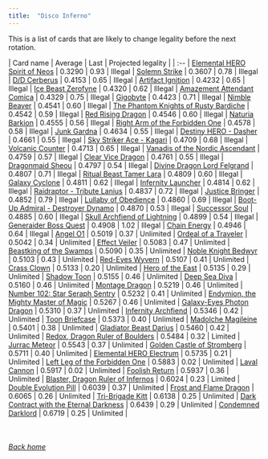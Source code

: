 ```yaml
---
title:  "Disco Inferno"
---
```


This is a list of cards that are likely to change legality before the next rotation.

| Card name | Average | Last | Projected legality |
| :-- |
[Elemental HERO Spirit of Neos](https://db.ygoprodeck.com/card/?search=Elemental%20HERO%20Spirit%20of%20Neos) | 0.3290 | 0.93 | Illegal |
[Solemn Strike](https://db.ygoprodeck.com/card/?search=Solemn%20Strike) | 0.3607 | 0.78 | Illegal |
[D/D Cerberus](https://db.ygoprodeck.com/card/?search=D/D%20Cerberus) | 0.4153 | 0.65 | Illegal |
[Artifact Ignition](https://db.ygoprodeck.com/card/?search=Artifact%20Ignition) | 0.4232 | 0.65 | Illegal |
[Ice Beast Zerofyne](https://db.ygoprodeck.com/card/?search=Ice%20Beast%20Zerofyne) | 0.4320 | 0.62 | Illegal |
[Amazement Attendant Comica](https://db.ygoprodeck.com/card/?search=Amazement%20Attendant%20Comica) | 0.4329 | 0.75 | Illegal |
[Gigobyte](https://db.ygoprodeck.com/card/?search=Gigobyte) | 0.4423 | 0.71 | Illegal |
[Nimble Beaver](https://db.ygoprodeck.com/card/?search=Nimble%20Beaver) | 0.4541 | 0.60 | Illegal |
[The Phantom Knights of Rusty Bardiche](https://db.ygoprodeck.com/card/?search=The%20Phantom%20Knights%20of%20Rusty%20Bardiche) | 0.4542 | 0.59 | Illegal |
[Red Rising Dragon](https://db.ygoprodeck.com/card/?search=Red%20Rising%20Dragon) | 0.4546 | 0.60 | Illegal |
[Naturia Barkion](https://db.ygoprodeck.com/card/?search=Naturia%20Barkion) | 0.4555 | 0.56 | Illegal |
[Right Arm of the Forbidden One](https://db.ygoprodeck.com/card/?search=Right%20Arm%20of%20the%20Forbidden%20One) | 0.4578 | 0.58 | Illegal |
[Junk Gardna](https://db.ygoprodeck.com/card/?search=Junk%20Gardna) | 0.4634 | 0.55 | Illegal |
[Destiny HERO - Dasher](https://db.ygoprodeck.com/card/?search=Destiny%20HERO%20-%20Dasher) | 0.4661 | 0.55 | Illegal |
[Sky Striker Ace - Kagari](https://db.ygoprodeck.com/card/?search=Sky%20Striker%20Ace%20-%20Kagari) | 0.4709 | 0.68 | Illegal |
[Volcanic Counter](https://db.ygoprodeck.com/card/?search=Volcanic%20Counter) | 0.4713 | 0.65 | Illegal |
[Vanadis of the Nordic Ascendant](https://db.ygoprodeck.com/card/?search=Vanadis%20of%20the%20Nordic%20Ascendant) | 0.4759 | 0.57 | Illegal |
[Clear Vice Dragon](https://db.ygoprodeck.com/card/?search=Clear%20Vice%20Dragon) | 0.4761 | 0.55 | Illegal |
[Dragonmaid Sheou](https://db.ygoprodeck.com/card/?search=Dragonmaid%20Sheou) | 0.4797 | 0.54 | Illegal |
[Divine Dragon Lord Felgrand](https://db.ygoprodeck.com/card/?search=Divine%20Dragon%20Lord%20Felgrand) | 0.4807 | 0.71 | Illegal |
[Ritual Beast Tamer Lara](https://db.ygoprodeck.com/card/?search=Ritual%20Beast%20Tamer%20Lara) | 0.4809 | 0.60 | Illegal |
[Galaxy Cyclone](https://db.ygoprodeck.com/card/?search=Galaxy%20Cyclone) | 0.4811 | 0.62 | Illegal |
[Infernity Launcher](https://db.ygoprodeck.com/card/?search=Infernity%20Launcher) | 0.4814 | 0.62 | Illegal |
[Raidraptor - Tribute Lanius](https://db.ygoprodeck.com/card/?search=Raidraptor%20-%20Tribute%20Lanius) | 0.4837 | 0.72 | Illegal |
[Justice Bringer](https://db.ygoprodeck.com/card/?search=Justice%20Bringer) | 0.4852 | 0.79 | Illegal |
[Lullaby of Obedience](https://db.ygoprodeck.com/card/?search=Lullaby%20of%20Obedience) | 0.4860 | 0.69 | Illegal |
[Boot-Up Admiral - Destroyer Dynamo](https://db.ygoprodeck.com/card/?search=Boot-Up%20Admiral%20-%20Destroyer%20Dynamo) | 0.4870 | 0.53 | Illegal |
[Successor Soul](https://db.ygoprodeck.com/card/?search=Successor%20Soul) | 0.4885 | 0.60 | Illegal |
[Skull Archfiend of Lightning](https://db.ygoprodeck.com/card/?search=Skull%20Archfiend%20of%20Lightning) | 0.4899 | 0.54 | Illegal |
[Generaider Boss Quest](https://db.ygoprodeck.com/card/?search=Generaider%20Boss%20Quest) | 0.4908 | 1.02 | Illegal |
[Chain Energy](https://db.ygoprodeck.com/card/?search=Chain%20Energy) | 0.4946 | 0.64 | Illegal |
[Angel O1](https://db.ygoprodeck.com/card/?search=Angel%20O1) | 0.5019 | 0.37 | Unlimited |
[Ordeal of a Traveler](https://db.ygoprodeck.com/card/?search=Ordeal%20of%20a%20Traveler) | 0.5042 | 0.34 | Unlimited |
[Effect Veiler](https://db.ygoprodeck.com/card/?search=Effect%20Veiler) | 0.5083 | 0.47 | Unlimited |
[Beastking of the Swamps](https://db.ygoprodeck.com/card/?search=Beastking%20of%20the%20Swamps) | 0.5090 | 0.35 | Unlimited |
[Noble Knight Bedwyr](https://db.ygoprodeck.com/card/?search=Noble%20Knight%20Bedwyr) | 0.5103 | 0.43 | Unlimited |
[Red-Eyes Wyvern](https://db.ygoprodeck.com/card/?search=Red-Eyes%20Wyvern) | 0.5107 | 0.41 | Unlimited |
[Crass Clown](https://db.ygoprodeck.com/card/?search=Crass%20Clown) | 0.5133 | 0.20 | Unlimited |
[Hero of the East](https://db.ygoprodeck.com/card/?search=Hero%20of%20the%20East) | 0.5135 | 0.29 | Unlimited |
[Shadow Toon](https://db.ygoprodeck.com/card/?search=Shadow%20Toon) | 0.5155 | 0.46 | Unlimited |
[Deep Sea Diva](https://db.ygoprodeck.com/card/?search=Deep%20Sea%20Diva) | 0.5160 | 0.46 | Unlimited |
[Montage Dragon](https://db.ygoprodeck.com/card/?search=Montage%20Dragon) | 0.5219 | 0.46 | Unlimited |
[Number 102: Star Seraph Sentry](https://db.ygoprodeck.com/card/?search=Number%20102:%20Star%20Seraph%20Sentry) | 0.5232 | 0.41 | Unlimited |
[Endymion, the Mighty Master of Magic](https://db.ygoprodeck.com/card/?search=Endymion,%20the%20Mighty%20Master%20of%20Magic) | 0.5267 | 0.46 | Unlimited |
[Galaxy-Eyes Photon Dragon](https://db.ygoprodeck.com/card/?search=Galaxy-Eyes%20Photon%20Dragon) | 0.5310 | 0.37 | Unlimited |
[Infernity Archfiend](https://db.ygoprodeck.com/card/?search=Infernity%20Archfiend) | 0.5346 | 0.42 | Unlimited |
[Toon Briefcase](https://db.ygoprodeck.com/card/?search=Toon%20Briefcase) | 0.5373 | 0.40 | Unlimited |
[Madolche Magileine](https://db.ygoprodeck.com/card/?search=Madolche%20Magileine) | 0.5401 | 0.38 | Unlimited |
[Gladiator Beast Darius](https://db.ygoprodeck.com/card/?search=Gladiator%20Beast%20Darius) | 0.5460 | 0.42 | Unlimited |
[Redox, Dragon Ruler of Boulders](https://db.ygoprodeck.com/card/?search=Redox,%20Dragon%20Ruler%20of%20Boulders) | 0.5484 | 0.32 | Limited |
[Jurrac Meteor](https://db.ygoprodeck.com/card/?search=Jurrac%20Meteor) | 0.5543 | 0.37 | Unlimited |
[Golden Castle of Stromberg](https://db.ygoprodeck.com/card/?search=Golden%20Castle%20of%20Stromberg) | 0.5711 | 0.40 | Unlimited |
[Elemental HERO Electrum](https://db.ygoprodeck.com/card/?search=Elemental%20HERO%20Electrum) | 0.5735 | 0.21 | Unlimited |
[Left Leg of the Forbidden One](https://db.ygoprodeck.com/card/?search=Left%20Leg%20of%20the%20Forbidden%20One) | 0.5883 | 0.02 | Unlimited |
[Laval Cannon](https://db.ygoprodeck.com/card/?search=Laval%20Cannon) | 0.5917 | 0.02 | Unlimited |
[Foolish Return](https://db.ygoprodeck.com/card/?search=Foolish%20Return) | 0.5937 | 0.36 | Unlimited |
[Blaster, Dragon Ruler of Infernos](https://db.ygoprodeck.com/card/?search=Blaster,%20Dragon%20Ruler%20of%20Infernos) | 0.6024 | 0.23 | Limited |
[Double Evolution Pill](https://db.ygoprodeck.com/card/?search=Double%20Evolution%20Pill) | 0.6039 | 0.37 | Unlimited |
[Frost and Flame Dragon](https://db.ygoprodeck.com/card/?search=Frost%20and%20Flame%20Dragon) | 0.6065 | 0.26 | Unlimited |
[Tri-Brigade Kitt](https://db.ygoprodeck.com/card/?search=Tri-Brigade%20Kitt) | 0.6138 | 0.25 | Unlimited |
[Dark Contract with the Eternal Darkness](https://db.ygoprodeck.com/card/?search=Dark%20Contract%20with%20the%20Eternal%20Darkness) | 0.6439 | 0.29 | Unlimited |
[Condemned Darklord](https://db.ygoprodeck.com/card/?search=Condemned%20Darklord) | 0.6719 | 0.25 | Unlimited |

<br>

###### [Back home](index)